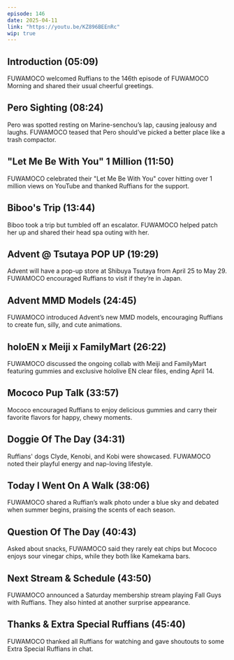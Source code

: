 ```yaml
---
episode: 146
date: 2025-04-11
link: "https://youtu.be/KZ896BEEnRc"
wip: true
---
```


## Introduction (05:09)

FUWAMOCO welcomed Ruffians to the 146th episode of FUWAMOCO Morning and shared their usual cheerful greetings.

## Pero Sighting (08:24)

Pero was spotted resting on Marine-senchou’s lap, causing jealousy and laughs. FUWAMOCO teased that Pero should’ve picked a better place like a trash compactor.

## "Let Me Be With You" 1 Million (11:50)

FUWAMOCO celebrated their "Let Me Be With You" cover hitting over 1 million views on YouTube and thanked Ruffians for the support.

## Biboo's Trip (13:44)

Biboo took a trip but tumbled off an escalator. FUWAMOCO helped patch her up and shared their head spa outing with her.

## Advent @ Tsutaya POP UP (19:29)

Advent will have a pop-up store at Shibuya Tsutaya from April 25 to May 29. FUWAMOCO encouraged Ruffians to visit if they’re in Japan.

## Advent MMD Models (24:45)

FUWAMOCO introduced Advent’s new MMD models, encouraging Ruffians to create fun, silly, and cute animations.

## holoEN x Meiji x FamilyMart (26:22)

FUWAMOCO discussed the ongoing collab with Meiji and FamilyMart featuring gummies and exclusive hololive EN clear files, ending April 14.

## Mococo Pup Talk (33:57)

Mococo encouraged Ruffians to enjoy delicious gummies and carry their favorite flavors for happy, chewy moments.

## Doggie Of The Day (34:31)

Ruffians' dogs Clyde, Kenobi, and Kobi were showcased. FUWAMOCO noted their playful energy and nap-loving lifestyle.

## Today I Went On A Walk (38:06)

FUWAMOCO shared a Ruffian’s walk photo under a blue sky and debated when summer begins, praising the scents of each season.

## Question Of The Day (40:43)

Asked about snacks, FUWAMOCO said they rarely eat chips but Mococo enjoys sour vinegar chips, while they both like Kamekama bars.

## Next Stream & Schedule (43:50)

FUWAMOCO announced a Saturday membership stream playing Fall Guys with Ruffians. They also hinted at another surprise appearance.

## Thanks & Extra Special Ruffians (45:40)

FUWAMOCO thanked all Ruffians for watching and gave shoutouts to some Extra Special Ruffians in chat.
